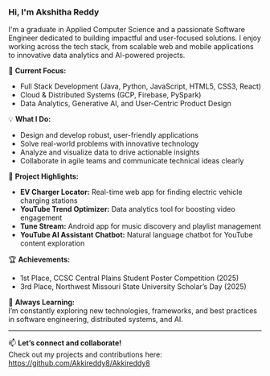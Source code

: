 ### Hi, I'm Akshitha Reddy

I'm a graduate in Applied Computer Science and a passionate Software Engineer dedicated to building impactful and user-focused solutions. I enjoy working across the tech stack, from scalable web and mobile applications to innovative data analytics and AI-powered projects.

🔭 **Current Focus:**  
- Full Stack Development (Java, Python, JavaScript, HTML5, CSS3, React)
- Cloud & Distributed Systems (GCP, Firebase, PySpark)
- Data Analytics, Generative AI, and User-Centric Product Design

💡 **What I Do:**  
- Design and develop robust, user-friendly applications  
- Solve real-world problems with innovative technology  
- Analyze and visualize data to drive actionable insights  
- Collaborate in agile teams and communicate technical ideas clearly

🚀 **Project Highlights:**  
- **EV Charger Locator:** Real-time web app for finding electric vehicle charging stations  
- **YouTube Trend Optimizer:** Data analytics tool for boosting video engagement  
- **Tune Stream:** Android app for music discovery and playlist management  
- **YouTube AI Assistant Chatbot:** Natural language chatbot for YouTube content exploration

🏆 **Achievements:**  
- 1st Place, CCSC Central Plains Student Poster Competition (2025)  
- 3rd Place, Northwest Missouri State University Scholar’s Day (2025)

🌱 **Always Learning:**  
I’m constantly exploring new technologies, frameworks, and best practices in software engineering, distributed systems, and AI.

---

📫 **Let’s connect and collaborate!**  
Check out my projects and contributions here: <https://github.com/Akkireddy8/Akkireddy8>



